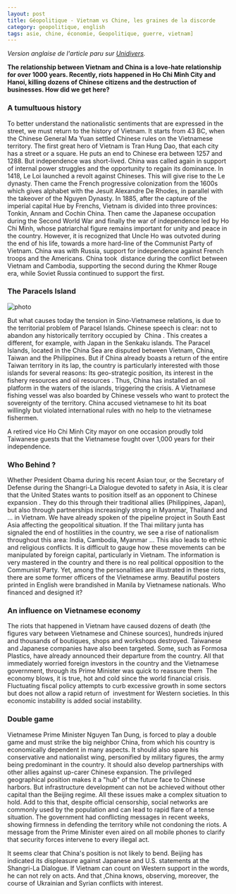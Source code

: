 ```yaml
---
layout: post
title: Géopolitique - Vietnam vs Chine, les graines de la discorde
category: geopolitique, english
tags: asie, chine, économie, Geopolitique, guerre, vietnam]
---
```

*Version anglaise de l'article paru sur [Unidivers](http://www.unidivers.fr/vietnam-chine-geostrategie-parcels-iles-petrole/).*

**The relationship between Vietnam and China is a love-hate relationship for over 1000 years. Recently, riots happened in Ho Chi Minh City and Hanoi, killing dozens of Chinese citizens and the destruction of businesses. How did we get here?**

### A tumultuous history

To better understand the nationalistic sentiments that are expressed in the street, we must return to the history of Vietnam. It starts from 43 BC, when the Chinese General Ma Yuan settled Chinese rules on the Vietnamese territory. The first great hero of Vietnam is Tran Hung Dao, that each city has a street or a square. He puts an end to Chinese era between 1257 and 1288. But independence was short-lived. China was called again in support of internal power struggles and the opportunity to regain its dominance. In 1418, Le Loi launched a revolt against Chineses. This will give rise to the Le dynasty. Then came the French progressive colonization from the 1600s which gives alphabet with the Jesuit Alexandre De Rhodes, in parallel with the takeover of the Nguyen Dynasty. In 1885, after the capture of the imperial capital Hue by Frenchs, Vietnam is divided into three provinces: Tonkin, Annam and Cochin China. Then came the Japanese occupation during the Second World War and finally the war of independence led by Ho Chi Minh, whose patriarchal figure remains important for unity and peace in the country. However, it is recognized that Uncle Ho was outvoted during the end of his life, towards a more hard-line of the Communist Party of Vietnam. China was with Russia, support for independence against French troops and the Americans. China took  distance during the conflict between Vietnam and Cambodia, supporting the second during the Khmer Rouge era, while Soviet Russia continued to support the first.

### The Paracels Island

![photo](https://filedn.eu/llqi9IBxlYouGRXYG2xlROb/img/2014/southchinasea.jpg)

But what causes today the tension in Sino-Vietnamese relations, is due to the territorial problem of Paracel Islands. Chinese speech is clear: not to abandon any historically territory occupied by  China . This creates a different, for example, with Japan in the Senkaku islands. The Paracel Islands, located in the China Sea are disputed between Vietnam, China, Taiwan and the Philippines. But if China already boasts a return of the entire Taiwan territory in its lap, the country is particularly interested with those islands for several reasons: Its geo-strategic position, its interest in the fishery resources and oil resources . Thus, China has installed an oil platform in the waters of the islands, triggering the crisis. A Vietnamese fishing vessel was also boarded by Chinese vessels who want to protect the sovereignty of the territory. China accused vietnamese to hit its boat willingly but violated international rules with no help to the vietnamese fishermen.

A retired vice Ho Chi Minh City mayor on one occasion proudly told Taiwanese guests that the Vietnamese fought over 1,000 years for their independence.

### Who Behind ?

Whether President Obama during his recent Asian tour, or the Secretary of Defense during the Shangri-La Dialogue devoted to safety in Asia, it is clear that the United States wants to position itself as an opponent to Chinese expansion . They do this through their traditional allies (Philippines, Japan), but also through partnerships increasingly strong in Myanmar, Thailand and ... in Vietnam. We have already spoken of the pipeline project in South East Asia affecting the geopolitical situation. If the Thai military junta has signaled the end of hostilities in the country, we see a rise of nationalism throughout this area: India, Cambodia, Myanmar ... This also leads to ethnic and religious conflicts. It is difficult to gauge how these movements can be manipulated by foreign capital, particularly in Vietnam. The information is very mastered in the country and there is no real political opposition to the Communist Party. Yet, among the personalities are illustrated in these riots, there are some former officers of the Vietnamese army. Beautiful posters printed in English were brandished in Manila by Vietnamese nationals. Who financed and designed it?

### An influence on Vietnamese economy

The riots that happened in Vietnam have caused dozens of death (the figures vary between Vietnamese and Chinese sources), hundreds injured and thousands of boutiques, shops and workshops destroyed. Taiwanese and Japanese companies have also been targeted. Some, such as Formosa Plastics, have already announced their departure from the country. All that immediately worried foreign investors in the country and the Vietnamese government, through its Prime Minister was quick to reassure them  The economy blows, it is true, hot and cold since the world financial crisis. Fluctuating fiscal policy attempts to curb excessive growth in some sectors but does not allow a rapid return of  investment for Western societies. In this economic instability is added social instability.

### Double game

Vietnamese Prime Minister Nguyen Tan Dung, is forced to play a double game and must strike the big neighbor China, from which his country is economically dependent in many aspects. It should also spare his conservative and nationalist wing, personified by military figures, the army being predominant in the country. It should also develop partnerships with other allies against up-carer Chinese expansion. The privileged geographical position makes it a "hub" of the future face to Chinese harbors. But infrastructure development can not be achieved without other capital than the Beijing regime. All these issues make a complex situation to hold. Add to this that, despite official censorship, social networks are commonly used by the population and can lead to rapid flare of a tense situation. The government had conflicting messages in recent weeks, showing firmness in defending the territory while not condoning the riots. A message from the Prime Minister even aired on all mobile phones to clarify that security forces intervene to every illegal act.

It seems clear that China's position is not likely to bend. Beijing has indicated its displeasure against Japanese and U.S. statements at the Shangri-La Dialogue. If Vietnam can count on Western support in the words, he can not rely on acts. And that ,China knows, observing, moreover, the course of Ukrainian and Syrian conflicts with interest.
